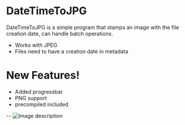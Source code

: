 # DateTimeToJPG
DateTimeToJPG is a simple program that stamps an image with the file creation date, can handle batch operations.

  - Works with JPEG
  - Files need to have a creation date in metadata


# New Features!

  - Added progressbar
  - PNG support
  - precompiled included




--
![Image description](https://i.imgur.com/mgTFCB8.png)
